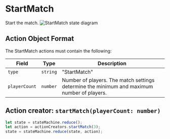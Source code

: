 

# StartMatch
Start the match.
![StartMatch state diagram](../docs/actions/startmatch.svg)
  

## Action Object Format
The StartMatch actions must contain the following:

Field        | Type       | Description
------------ | ---------- | -----------
`type`     | `string` | "StartMatch"
`playerCount` | `number` | Number of players. The match settings determine  the minimum and maximum number of players.


## Action creator: `startMatch(playerCount: number)`

```javascript
let state = stateMachine.reduce();
let action = actionCreators.startMatch(3);
state = stateMachine.reduce(state, action);
```
  
  
  